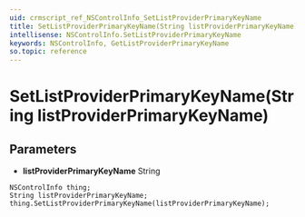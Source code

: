 ```yaml
---
uid: crmscript_ref_NSControlInfo_SetListProviderPrimaryKeyName
title: SetListProviderPrimaryKeyName(String listProviderPrimaryKeyName)
intellisense: NSControlInfo.SetListProviderPrimaryKeyName
keywords: NSControlInfo, GetListProviderPrimaryKeyName
so.topic: reference
---
```


# SetListProviderPrimaryKeyName(String listProviderPrimaryKeyName)

## Parameters

* **listProviderPrimaryKeyName** String

```crmscript
NSControlInfo thing;
String listProviderPrimaryKeyName;
thing.SetListProviderPrimaryKeyName(listProviderPrimaryKeyName);
```

